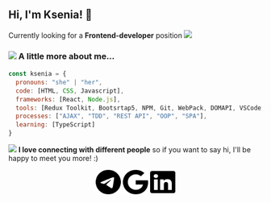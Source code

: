 <h2> Hi, I'm Ksenia! 👋 </h2>

<p>Currently looking for a <b>Frontend-developer</b> position <img src="https://media.giphy.com/media/WUlplcMpOCEmTGBtBW/giphy.gif" width="50">

### <img src="https://media.giphy.com/media/VgCDAzcKvsR6OM0uWg/giphy.gif" width="50"> A little more about me...  

```javascript
const ksenia = {
  pronouns: "she" | "her",
  code: [HTML, CSS, Javascript],
  frameworks: [React, Node.js],
  tools: [Redux Toolkit, Bootsrtap5, NPM, Git, WebPack, DOMAPI, VSCode, ChromeDevTools, ReduxDevTools, WebSockets, Jest, i18next],
  processes: ["AJAX", "TDD", "REST API", "OOP", "SPA"],
  learning: [TypeScript]
}
```
<img src="https://media.giphy.com/media/LnQjpWaON8nhr21vNW/giphy.gif" width="60"> <b>I love connecting with different people</b> so if you want to say hi, I'll be happy to meet you more! :)

<i class="fa-brands fa-google"></i>
<p align="center">
   <a href="https://www.t.me/Plisetskaya" target="_blank" rel="noreferrer"><img src="telegram.svg" width="50" height="50" /></a>  
   <a href="mailto:plisetskaya.ksenia@gmail.com" target="_blank" rel="noreferrer"><img src="google.svg" width="50" height="50" /></a>  
   <a href="https://www.linkedin.com/in/ksenia-plisetskaya-a71247a2/" target="_blank" rel="noreferrer"><img src="linkedin.svg" width="50" height="50" /></a>
</p>

<!--
**GusinieIstorii/GusinieIstorii** is a ✨ _special_ ✨ repository because its `README.md` (this file) appears on your GitHub profile.

Here are some ideas to get you started:

- 🔭 I’m currently working on ...
- 🌱 I’m currently learning ...
- 👯 I’m looking to collaborate on ...
- 🤔 I’m looking for help with ...
- 💬 Ask me about ...
- 📫 How to reach me: ...
- 😄 Pronouns: ...
- ⚡ Fun fact: ...

<img align='right' src="https://media.giphy.com/media/ieyl9zmCjO4b4t6qoY/giphy.gif" width="230">


<p><em>Software Enginner at <a href="http://www.unb.br">University of Brasilia</a><img src="https://media.giphy.com/media/fYSnHlufseco8Fh93Z/giphy.gif" width="30"></br>Developer Consultant at <a href="https://www.thoughtworks.com">ThoughtWorks</a><img src="https://media.giphy.com/media/WUlplcMpOCEmTGBtBW/giphy.gif" width="30"> 
</em></p>
-->

